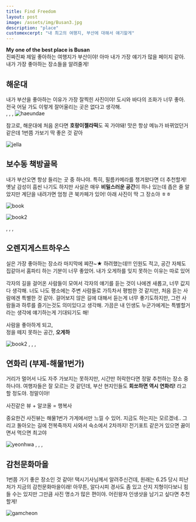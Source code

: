```yaml
---
title: Find Freedom
layout: post
image: /assets/img/Busan3.jpg
description: "place"
customexcerpt: "내 최고의 여행지, 부산에 대해서 얘기할게"
---
```


**My one of the best place is Busan**   
진짜진짜 제일 좋아하는 여행지가 부산이야! 아마 내가 가장 얘기가 많을 페이지 같아.
내가 가장 좋아하는 장소들을 알려줄게!

## 해운대
내가 부산을 좋아하는 이유가 가장 잘찍힌 사진이야! 도시와 바다의 조화가 너무 좋아.
전국 어딜 가도 이렇게 잘어울리는 곳은 없다고 생각해.   
,
,
,
![haeundae](/assets/img/Haeundae.jpg)
   
참고로, 해운대에 처음 온다면 **호랑이젤라떡**도 꼭 가야돼!
맛은 항상 메뉴가 바뀌었던거 같은데 1번쯤 가보기 딱 좋은 것 같아   

![jella](/assets/img/Jella.jpg)  
  
   
## 보수동 책방골목
내가 부산오면 항상 들리는 곳 중 하나야. 특히, 필름카메라를 챙겨왔다면 더 추천할게!
옛날 감성이 흠씬 나기도 하지만 사실은 매우 **비밀스러운 공간**이 하나 있는데 좁은 줄 알았지만 계단을 내려가면 엄청 큰 북카페가 있어!
아래 사진이 딱 그 장소야 ㅎㅎ   

![book](/assets/img/Book.jpg)

![book2](/assets/img/Book2.jpg)

,
,
,
## 오렌지게스트하우스
실은 가장 좋아하는 장소라 마지막에 쨔쟌~★ 하려했는데!!!
인원도 적고, 공간 자체도 집같아서 홈파티 하는 기분이 너무 좋았어. 내가 오게하를 잊지 못하는 이유는 따로 있어   

   각자의 길을 걸어온 사람들이 모여서 각자의 얘기를 듣는 것이 나에겐 새롭고, 너무 값지다 생각해.
너도 나도 평소에는 주변 사람들로 가득차서 평범한 것 같지만, 처음 듣는 사람에겐 특별한 것 같아.
걸어보지 않은 길에 대해서 듣는게 너무 좋기도하지만, 그런 사람들과 하루를 즐기는것도 의미있다고 생각해.
가끔은 내 인생도 누군가에게는 특별할거라는 생각에 얘기하는게 기대되기도 해!   
   
사람을 좋아하게 되고,   
정을 떼지 못하는 공간, **오게하**
   

![book2](/assets/img/Orange.jpg)
,
,
,
## 연화리 (부제-해물1번가)
거리가 멀어서 나도 자주 가보지는 못하지만, 시간만 허락한다면 정말 추천하는 장소 중 하나야.
여행자들은 잘 모르는 것 같던데, 부산 현지인들도 **회쏘하면 역시 연화리!** 라고 할 정도야.
정말이야!   

   사진같은 뷰 + 알코올 = 행복사   
   
   중요한건 사진뷰는 해물1번가 가게에서만 느낄 수 있어. 지금도 하는지는 모르겠네..
그리고 돌아오는 길에 전복죽까지 사와서 숙소에서 2차까지! 전기포트 같은거 있으면 끓이면서 먹으면 최고야

![yeonhwa](/assets/img/Yeonhwa.jpg)
,
,
,
## 감천문화마을
1번쯤 가기 좋은 장소인 것 같아! 택시기사님께서 알려주신건데, 원래는 6.25 당시 피난처가 지금의 감천문화마을이래!
아무튼, 알다시피 경사도 좀 있고 산지 지형이다보니 힘들 수는 있지만 그만큼 사진 명소가 많은 편이야.
어린왕자 인생샷을 남기고 싶다면 추천할게!

![gamcheon](/assets/img/Gamcheon.jpg)
